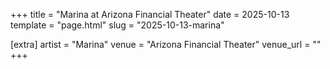 +++
title = "Marina at Arizona Financial Theater"
date = 2025-10-13
template = "page.html"
slug = "2025-10-13-marina"

[extra]
artist = "Marina"
venue = "Arizona Financial Theater"
venue_url = ""
+++
